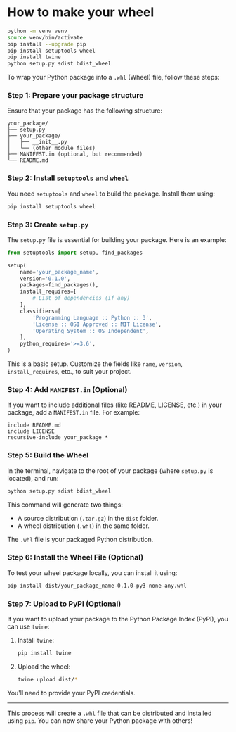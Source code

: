 # How to make your wheel

```bash
python -m venv venv
source venv/bin/activate
pip install --upgrade pip
pip install setuptools wheel
pip install twine
python setup.py sdist bdist_wheel
```

To wrap your Python package into a `.whl` (Wheel) file, follow these steps:

### Step 1: Prepare your package structure

Ensure that your package has the following structure:

```
your_package/
├── setup.py
├── your_package/
│   ├── __init__.py
│   └── (other module files)
├── MANIFEST.in (optional, but recommended)
└── README.md
```

### Step 2: Install `setuptools` and `wheel`

You need `setuptools` and `wheel` to build the package. Install them using:

```bash
pip install setuptools wheel
```

### Step 3: Create `setup.py`

The `setup.py` file is essential for building your package. Here is an example:

```python
from setuptools import setup, find_packages

setup(
    name='your_package_name',
    version='0.1.0',
    packages=find_packages(),
    install_requires=[
        # List of dependencies (if any)
    ],
    classifiers=[
        'Programming Language :: Python :: 3',
        'License :: OSI Approved :: MIT License',
        'Operating System :: OS Independent',
    ],
    python_requires='>=3.6',
)
```

This is a basic setup. Customize the fields like `name`, `version`, `install_requires`, etc., to suit your project.

### Step 4: Add `MANIFEST.in` (Optional)

If you want to include additional files (like README, LICENSE, etc.) in your package, add a `MANIFEST.in` file. For example:

```
include README.md
include LICENSE
recursive-include your_package *
```

### Step 5: Build the Wheel

In the terminal, navigate to the root of your package (where `setup.py` is located), and run:

```bash
python setup.py sdist bdist_wheel
```

This command will generate two things:
- A source distribution (`.tar.gz`) in the `dist` folder.
- A wheel distribution (`.whl`) in the same folder.

The `.whl` file is your packaged Python distribution.

### Step 6: Install the Wheel File (Optional)

To test your wheel package locally, you can install it using:

```bash
pip install dist/your_package_name-0.1.0-py3-none-any.whl
```

### Step 7: Upload to PyPI (Optional)

If you want to upload your package to the Python Package Index (PyPI), you can use `twine`:

1. Install `twine`:

   ```bash
   pip install twine
   ```

2. Upload the wheel:

   ```bash
   twine upload dist/*
   ```

You'll need to provide your PyPI credentials.

---

This process will create a `.whl` file that can be distributed and installed using `pip`. You can now share your Python package with others!
